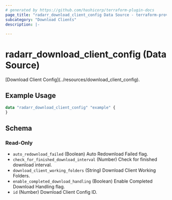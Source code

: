 ```yaml
---
# generated by https://github.com/hashicorp/terraform-plugin-docs
page_title: "radarr_download_client_config Data Source - terraform-provider-radarr"
subcategory: "Download Clients"
description: |-
  
---
```


# radarr_download_client_config (Data Source)

<!-- subcategory:Download Clients -->[Download Client Config](../resources/download_client_config).

## Example Usage

```terraform
data "radarr_download_client_config" "example" {
}
```

<!-- schema generated by tfplugindocs -->
## Schema

### Read-Only

- `auto_redownload_failed` (Boolean) Auto Redownload Failed flag.
- `check_for_finished_download_interval` (Number) Check for finished download interval.
- `download_client_working_folders` (String) Download Client Working Folders.
- `enable_completed_download_handling` (Boolean) Enable Completed Download Handling flag.
- `id` (Number) Download Client Config ID.
